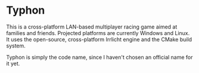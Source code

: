 Typhon
======

This is a cross-platform LAN-based multiplayer racing game aimed at families and friends.  Projected platforms are currently Windows and Linux.  It uses the open-source, cross-platform Irrlicht engine and the CMake build system.

Typhon is simply the code name, since I haven't chosen an official name for it yet.
